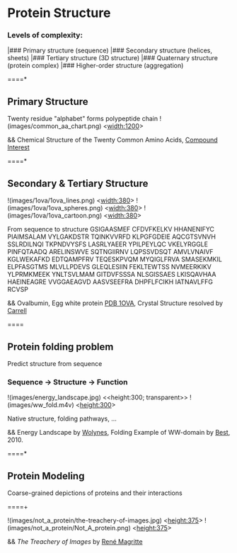 # Protein Structure
### Levels of complexity:

|### Primary structure    (sequence)
|### Secondary structure  (helices, sheets)
|### Tertiary structure   (3D structure)
|### Quaternary structure (protein complex)
|### Higher-order structure (aggregation)

====*

## Primary Structure
Twenty residue "alphabet" forms polypeptide chain
!(images/common_aa_chart.png) <<width:1200>>

&& Chemical Structure of the Twenty Common Amino Acids, [Compound Interest](http://www.compoundchem.com/2014/09/16/aminoacids/)

====*

## Secondary & Tertiary Structure
!(images/1ova/1ova_lines.png)   <<width:380>>
!(images/1ova/1ova_spheres.png) <<width:380>>
!(images/1ova/1ova_cartoon.png) <<width:380>>

From sequence to structure
    GSIGAASMEF CFDVFKELKV HHANENIFYC PIAIMSALAM VYLGAKDSTR TQINKVVRFD KLPGFGDEIE AQCGTSVNVH 
    SSLRDILNQI TKPNDVYSFS LASRLYAEER YPILPEYLQC VKELYRGGLE PINFQTAADQ ARELINSWVE SQTNGIIRNV 
    LQPSSVDSQT AMVLVNAIVF KGLWEKAFKD EDTQAMPFRV TEQESKPVQM MYQIGLFRVA SMASEKMKIL ELPFASGTMS 
    MLVLLPDEVS GLEQLESIIN FEKLTEWTSS NVMEERKIKV YLPRMKMEEK YNLTSVLMAM GITDVFSSSA NLSGISSAES 
    LKISQAVHAA HAEINEAGRE VVGGAEAGVD AASVSEEFRA DHPFLFCIKH IATNAVLFFG RCVSP

&& Ovalbumin, Egg white protein [PDB 1OVA](http://www.rcsb.org/pdb/explore.do?structureId=1ova), Crystal Structure resolved by [Carrell](http://www.ncbi.nlm.nih.gov/pubmed/1942038?dopt=Abstract)


====
## Protein folding problem

Predict structure from sequence
### Sequence $\rightarrow$ Structure $\rightarrow$ Function

!(images/energy_landscape.jpg)  <<height:300; transparent>>
!(images/ww_fold.m4v) <<height:300>>

Native structure, folding pathways, ...

&& Energy Landscape by [Wolynes](http://rsta.royalsocietypublishing.org/content/363/1827/453), Folding Example of WW-domain by [Best](http://pubs.acs.org/doi/abs/10.1021/jp102575b), 2010.

====*

## Protein Modeling
Coarse-grained depictions of proteins and their interactions

====+

!(images/not_a_protein/the-treachery-of-images.jpg) <<height:375>>
!(images/not_a_protein/Not_A_protein.png)           <<height:375>>

&& _The Treachery of Images_ by [René Magritte](http://en.wikipedia.org/wiki/The_Treachery_of_Images)